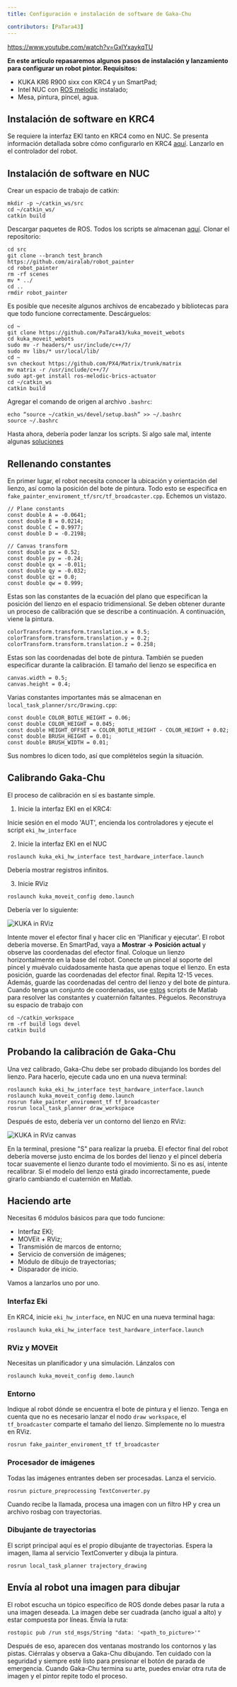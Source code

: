 ```yaml
---
title: Configuración e instalación de software de Gaka-Chu

contributors: [PaTara43]
---
```


https://www.youtube.com/watch?v=GxlYxaykqTU

**En este artículo repasaremos algunos pasos de instalación y lanzamiento para configurar un robot pintor. Requisitos:**
- KUKA KR6 R900 sixx con KRC4 y un SmartPad;
- Intel NUC con [ROS melodic](http://wiki.ros.org/melodic/Instalaration/Ubuntu) instalado;
- Mesa, pintura, pincel, agua.

## Instalación de software en KRC4
Se requiere la interfaz EKI tanto en KRC4 como en NUC. Se presenta información detallada sobre cómo configurarlo en KRC4 [aquí](https://github.com/AlexeiOvcharov/kuka_experimental/tree/a915bf4e932990379c84164713e7ae11a24a2a13/kuka_eki_hw_interface/krl). Lanzarlo en el controlador del robot.

## Instalación de software en NUC
Crear un espacio de trabajo de catkin:
```
mkdir -p ~/catkin_ws/src
cd ~/catkin_ws/
catkin build
```
Descargar paquetes de ROS. Todos los scripts se almacenan [aquí](https://github.com/airalab/robot_painter/tree/test_branch). Clonar el repositorio:
```
cd src
git clone --branch test_branch https://github.com/airalab/robot_painter
cd robot_painter
rm -rf scenes
mv * ../
cd ..
rmdir robot_painter
```
Es posible que necesite algunos archivos de encabezado y bibliotecas para que todo funcione correctamente. Descárguelos:
```
cd ~
git clone https://github.com/PaTara43/kuka_moveit_webots
cd kuka_moveit_webots
sudo mv -r headers/* usr/include/c++/7/
sudo mv libs/* usr/local/lib/
cd ~
svn checkout https://github.com/PX4/Matrix/trunk/matrix
mv matrix -r /usr/include/c++/7/
sudo apt-get install ros-melodic-brics-actuator
cd ~/catkin_ws
catkin build
```
Agregar el comando de origen al archivo `.bashrc`:
```
echo “source ~/catkin_ws/devel/setup.bash” >> ~/.bashrc
source ~/.bashrc
```
Hasta ahora, debería poder lanzar los scripts. Si algo sale mal, intente algunas [soluciones](https://github.com/airalab/robot_painter/issues)

## Rellenando constantes
En primer lugar, el robot necesita conocer la ubicación y orientación del lienzo, así como la posición del bote de pintura. Todo esto se especifica en `fake_painter_enviroment_tf/src/tf_broadcaster.cpp`. Echemos un vistazo.
```
// Plane constants
const double A = -0.0641;
const double B = 0.0214;
const double C = 0.9977;
const double D = -0.2198;

// Canvas transform
const double px = 0.52;
const double py = -0.24;
const double qx = -0.011;
const double qy = -0.032;
const double qz = 0.0;
const double qw = 0.999;
```
Estas son las constantes de la ecuación del plano que especifican la posición del lienzo en el espacio tridimensional. Se deben obtener durante un proceso de calibración que se describe a continuación. A continuación, viene la pintura.
```
colorTransform.transform.translation.x = 0.5;
colorTransform.transform.translation.y = 0.2;
colorTransform.transform.translation.z = 0.258;
```
Estas son las coordenadas del bote de pintura. También se pueden especificar durante la calibración. El tamaño del lienzo se especifica en
```
canvas.width = 0.5;
canvas.height = 0.4;
```
Varias constantes importantes más se almacenan en `local_task_planner/src/Drawing.cpp`:
```
const double COLOR_BOTLE_HEIGHT = 0.06;
const double COLOR_HEIGHT = 0.045;
const double HEIGHT_OFFSET = COLOR_BOTLE_HEIGHT - COLOR_HEIGHT + 0.02;
const double BRUSH_HEIGHT = 0.01;
const double BRUSH_WIDTH = 0.01;
```
Sus nombres lo dicen todo, así que complételos según la situación.

## Calibrando Gaka-Chu
El proceso de calibración en sí es bastante simple.

1) Inicie la interfaz EKI en el KRC4:

Inicie sesión en el modo 'AUT', encienda los controladores y ejecute el script `eki_hw_interface`

2) Inicie la interfaz EKI en el NUC
```
roslaunch kuka_eki_hw_interface test_hardware_interface.launch
```
Debería mostrar registros infinitos.

3) Inicie RViz
```
roslaunch kuka_moveit_config demo.launch
```
Debería ver lo siguiente:

![KUKA in RViz](../images/kuka-real/kuka_rviz.png "KUKA in RViz")

Intente mover el efector final y hacer clic en 'Planificar y ejecutar'. El robot debería moverse. En SmartPad, vaya a **Mostrar -> Posición actual** y observe las coordenadas del efector final. Coloque un lienzo horizontalmente en la base del robot. Conecte un pincel al soporte del pincel y muévalo cuidadosamente hasta que apenas toque el lienzo. En esta posición, guarde las coordenadas del efector final. Repita 12-15 veces. Además, guarde las coordenadas del centro del lienzo y del bote de pintura.
Cuando tenga un conjunto de coordenadas, use [estos](https://github.com/nakata5321/Matlab_scripts_gaka-chu) scripts de Matlab para resolver las constantes y cuaternión faltantes. Péguelos. Reconstruya su espacio de trabajo con
```
cd ~/catkin_workspace
rm -rf build logs devel
catkin build
```

## Probando la calibración de Gaka-Chu
Una vez calibrado, Gaka-Chu debe ser probado dibujando los bordes del lienzo. Para hacerlo, ejecute cada uno en una nueva terminal:
```
roslaunch kuka_eki_hw_interface test_hardware_interface.launch
roslaunch kuka_moveit_config demo.launch
rosrun fake_painter_enviroment_tf tf_broadcaster
rosrun local_task_planner draw_workspace
```
Después de esto, debería ver un contorno del lienzo en RViz:

![KUKA in RViz canvas](../images/kuka-real/kuka_rviz_canvas.png "KUKA in RViz canvas")

En la terminal, presione "S" para realizar la prueba. El efector final del robot debería moverse justo encima de los bordes del lienzo y el pincel debería tocar suavemente el lienzo durante todo el movimiento. Si no es así, intente recalibrar. Si el modelo del lienzo está girado incorrectamente, puede girarlo cambiando el cuaternión en Matlab.

## Haciendo arte
Necesitas 6 módulos básicos para que todo funcione:
- Interfaz EKI;
- MOVEit + RViz;
- Transmisión de marcos de entorno;
- Servicio de conversión de imágenes;
- Módulo de dibujo de trayectorias;
- Disparador de inicio.

Vamos a lanzarlos uno por uno.

### Interfaz Eki
En KRC4, inicie `eki_hw_interface`, en NUC en una nueva terminal haga:
```
roslaunch kuka_eki_hw_interface test_hardware_interface.launch
```

### RViz y MOVEit
Necesitas un planificador y una simulación. Lánzalos con
```
roslaunch kuka_moveit_config demo.launch
```

### Entorno
Indique al robot dónde se encuentra el bote de pintura y el lienzo. Tenga en cuenta que no es necesario lanzar el nodo `draw workspace`, el `tf_broadcaster` comparte el tamaño del lienzo. Simplemente no lo muestra en RViz.
```
rosrun fake_painter_enviroment_tf tf_broadcaster
```

### Procesador de imágenes
Todas las imágenes entrantes deben ser procesadas. Lanza el servicio.
```
rosrun picture_preprocessing TextConverter.py
```
Cuando recibe la llamada, procesa una imagen con un filtro HP y crea un archivo rosbag con trayectorias.

### Dibujante de trayectorias
El script principal aquí es el propio dibujante de trayectorias. Espera la imagen, llama al servicio TextConverter y dibuja la pintura.
```
rosrun local_task_planner trajectory_drawing
```

## Envía al robot una imagen para dibujar
El robot escucha un tópico específico de ROS donde debes pasar la ruta a una imagen deseada. La imagen debe ser cuadrada (ancho igual a alto) y estar compuesta por líneas. Envía la ruta:
```
rostopic pub /run std_msgs/String "data: '<path_to_picture>'"
```
Después de eso, aparecen dos ventanas mostrando los contornos y las pistas. Ciérralas y observa a Gaka-Chu dibujando. Ten cuidado con la seguridad y siempre esté listo para presionar el botón de parada de emergencia.
Cuando Gaka-Chu termina su arte, puedes enviar otra ruta de imagen y el pintor repite todo el proceso.

